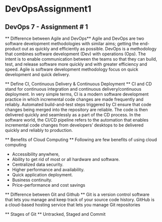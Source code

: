 # DevOpsAssignment1

## DevOps 7 - Assignment # 1
** Difference between Agile and DevOps**
Agile and DevOps are two software development methodologies with similar aims; getting the end-product out as quickly and efficiently as possible. DevOps is a methodology that combines software development (Dev) with operations (Ops). The intent is to enable communication between the teams so that they can build, test, and release software more quickly and with greater efficiency and speed. Agile is software development methodology focus on quick development and quick delivery. 

** Define CI, Continuous Delivery & Continuous Deployment **
CI and CD stand for continuous integration and continuous delivery/continuous deployment. In very simple terms, CI is a modern software development practice in which incremental code changes are made frequently and reliably. Automated build-and-test steps triggered by CI ensure that code changes being merged into the repository are reliable. The code is then delivered quickly and seamlessly as a part of the CD process. In the software world, the CI/CD pipeline refers to the automation that enables incremental code changes from developers’ desktops to be delivered quickly and reliably to production.

** Benefits of Cloud Computing **
Following are few benefits of using cloud computing
- Accessibility anywhere, 
- Ability to get rid of most or all hardware and software.
- Centralized data security.
- Higher performance and availability.
- Quick application deployment.
- Business continuity.
- Price-performance and cost savings

** Difference between Git and Github **
Git is a version control software that lets you manage and keep track of your source code history. GitHub is a cloud-based hosting service that lets you manage Git repositories


** Stages of Git **
Untracked, Staged and Commit

